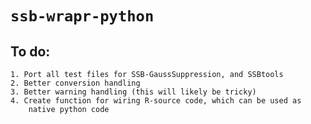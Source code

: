 # `ssb-wrapr-python`
## To do:
    1. Port all test files for SSB-GaussSuppression, and SSBtools
    2. Better conversion handling
    3. Better warning handling (this will likely be tricky)
    4. Create function for wiring R-source code, which can be used as 
        native python code

